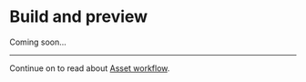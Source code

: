 # Build and preview

Coming soon...

<hr>

Continue on to read about [Asset workflow](../asset-workflow/index.md).
